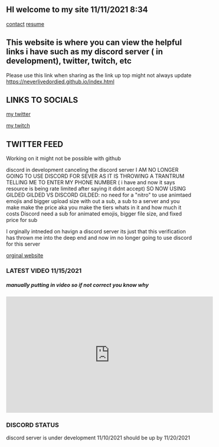 ## HI welcome to my site 11/11/2021 8:34
[contact](https://neverlivedordied.github.io/contact.github.io/index.html)   [resume](https://neverlivedordied.github.io/resume/)

 
## This website is where you can view the helpful links i have such as my discord server ( in development), twitter, twitch, etc

Please use this link when sharing as the link up top might not always update  https://neverlivedordied.github.io/index.html


## LINKS TO SOCIALS



[my twitter](https://twitter.com/neverlivedied)


[my twitch](https://www.twitch.tv/theminebrothers3)

## TWITTER FEED
Working on it
might not be possible with github





discord in development
canceling the discord server
I AM NO LONGER GOING TO USE DISCORD FOR SEVER AS IT IS THROWING A TRANTRUM TELLING ME TO ENTER MY PHONE NUMBER ( i have and now it says resource is being rate limited after saying it didnt accept) SO NOW USING GILDED
GILDED VS DISCORD
GILDED: no need for a "nitro" to use animtaed emojis and bigger upload size with out a sub, a sub to a server and you make make the price aka you make the tiers whats in it and how much it costs 
Discord need a sub for animated emojis, bigger file size, and fixed price for sub 

I orginally intneded on havign a discord server its just that this verification has thrown me into the deep end and now im no longer going to use discord for this server

[orginal website](https://www.eurofan740.wixsite.com/website)


### LATEST VIDEO 11/15/2021
##### manually putting in video so if not correct you know why
<p align="(center)">
<iframe width="560" height="315" src="https://www.youtube.com/embed/_pz0oXEuMo8" title="YouTube video player" frameborder="0" allow="accelerometer; autoplay; clipboard-write; encrypted-media; gyroscope; picture-in-picture" allowfullscreen></iframe>
</p>



### DISCORD STATUS
discord server is under development 11/10/2021
should be up by 11/20/2021



